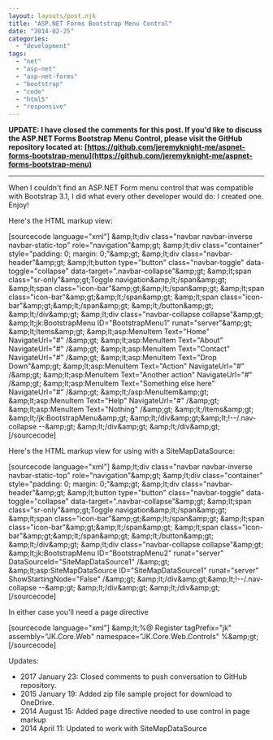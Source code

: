 ```yaml
---
layout: layouts/post.njk
title: "ASP.NET Forms Bootstrap Menu Control"
date: "2014-02-25"
categories: 
  - "development"
tags: 
  - "net"
  - "asp-net"
  - "asp-net-forms"
  - "bootstrap"
  - "code"
  - "html5"
  - "responsive"
---
```


**UPDATE: I have closed the comments for this post. If you'd like to discuss the ASP.NET Forms Bootstrap Menu Control, please visit the GitHub repository located at: [https://github.com/jeremyknight-me/aspnet-forms-bootstrap-menu](https://github.com/jeremyknight-me/aspnet-forms-bootstrap-menu)**

* * *

When I couldn't find an ASP.NET Form menu control that was compatible with Bootstrap 3.1, I did what every other developer would do: I created one. Enjoy!

Here's the HTML markup view:

\[sourcecode language="xml"\]
&amp;amp;lt;div class="navbar navbar-inverse navbar-static-top" role="navigation"&amp;amp;gt;
    &amp;amp;lt;div class="container" style="padding: 0; margin: 0;"&amp;amp;gt;
        &amp;amp;lt;div class="navbar-header"&amp;amp;gt;
            &amp;amp;lt;button type="button" class="navbar-toggle" data-toggle="collapse" data-target=".navbar-collapse"&amp;amp;gt;
                &amp;amp;lt;span class="sr-only"&amp;amp;gt;Toggle navigation&amp;amp;lt;/span&amp;amp;gt;
                &amp;amp;lt;span class="icon-bar"&amp;amp;gt;&amp;amp;lt;/span&amp;amp;gt;
                &amp;amp;lt;span class="icon-bar"&amp;amp;gt;&amp;amp;lt;/span&amp;amp;gt;
                &amp;amp;lt;span class="icon-bar"&amp;amp;gt;&amp;amp;lt;/span&amp;amp;gt;
            &amp;amp;lt;/button&amp;amp;gt;
        &amp;amp;lt;/div&amp;amp;gt;
        &amp;amp;lt;div class="navbar-collapse collapse"&amp;amp;gt;
            &amp;amp;lt;jk:BootstrapMenu ID="BootstrapMenu1" runat="server"&amp;amp;gt;
                &amp;amp;lt;Items&amp;amp;gt;
                    &amp;amp;lt;asp:MenuItem Text="Home" NavigateUrl="#" /&amp;amp;gt;
                    &amp;amp;lt;asp:MenuItem Text="About" NavigateUrl="#" /&amp;amp;gt;
                    &amp;amp;lt;asp:MenuItem Text="Contact" NavigateUrl="#" /&amp;amp;gt;
                    &amp;amp;lt;asp:MenuItem Text="Drop Down"&amp;amp;gt;
                        &amp;amp;lt;asp:MenuItem Text="Action" NavigateUrl="#" /&amp;amp;gt;
                        &amp;amp;lt;asp:MenuItem Text="Another action" NavigateUrl="#" /&amp;amp;gt;
                        &amp;amp;lt;asp:MenuItem Text="Something else here" NavigateUrl="#" /&amp;amp;gt;
                    &amp;amp;lt;/asp:MenuItem&amp;amp;gt;
                    &amp;amp;lt;asp:MenuItem Text="Help" NavigateUrl="#" /&amp;amp;gt;
                    &amp;amp;lt;asp:MenuItem Text="Nothing" /&amp;amp;gt;
                &amp;amp;lt;/Items&amp;amp;gt;
            &amp;amp;lt;/jk:BootstrapMenu&amp;amp;gt;
        &amp;amp;lt;/div&amp;amp;gt;&amp;amp;lt;!--/.nav-collapse --&amp;amp;gt;
    &amp;amp;lt;/div&amp;amp;gt;
&amp;amp;lt;/div&amp;amp;gt;
\[/sourcecode\]

Here's the HTML markup view for using with a SiteMapDataSource:

\[sourcecode language="xml"\]
&amp;amp;lt;div class="navbar navbar-inverse navbar-static-top" role="navigation"&amp;amp;gt;
    &amp;amp;lt;div class="container" style="padding: 0; margin: 0;"&amp;amp;gt;
        &amp;amp;lt;div class="navbar-header"&amp;amp;gt;
            &amp;amp;lt;button type="button" class="navbar-toggle" data-toggle="collapse" data-target=".navbar-collapse"&amp;amp;gt;
                &amp;amp;lt;span class="sr-only"&amp;amp;gt;Toggle navigation&amp;amp;lt;/span&amp;amp;gt;
                &amp;amp;lt;span class="icon-bar"&amp;amp;gt;&amp;amp;lt;/span&amp;amp;gt;
                &amp;amp;lt;span class="icon-bar"&amp;amp;gt;&amp;amp;lt;/span&amp;amp;gt;
                &amp;amp;lt;span class="icon-bar"&amp;amp;gt;&amp;amp;lt;/span&amp;amp;gt;
            &amp;amp;lt;/button&amp;amp;gt;
        &amp;amp;lt;/div&amp;amp;gt;
        &amp;amp;lt;div class="navbar-collapse collapse"&amp;amp;gt;
            &amp;amp;lt;jk:BootstrapMenu ID="BootstrapMenu2" runat="server" DataSourceId="SiteMapDataSource1" /&amp;amp;gt;
            &amp;amp;lt;asp:SiteMapDataSource ID="SiteMapDataSource1" runat="server" ShowStartingNode="False" /&amp;amp;gt;
        &amp;amp;lt;/div&amp;amp;gt;&amp;amp;lt;!--/.nav-collapse --&amp;amp;gt;
    &amp;amp;lt;/div&amp;amp;gt;
&amp;amp;lt;/div&amp;amp;gt;
\[/sourcecode\]

In either case you'll need a page directive

\[sourcecode language="xml"\]
&amp;amp;lt;%@ Register tagPrefix="jk" assembly="JK.Core.Web" namespace="JK.Core.Web.Controls" %&amp;amp;gt;
\[/sourcecode\]

Updates:

- 2017 January 23: Closed comments to push conversation to GitHub repository.
- 2015 January 19: Added zip file sample project for download to OneDrive.
- 2014 August 15: Added page directive needed to use control in page markup
- 2014 April 11: Updated to work with SiteMapDataSource
